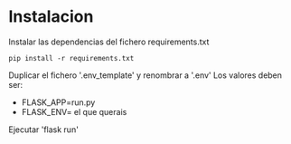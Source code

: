 # Instalacion

Instalar las dependencias del fichero requirements.txt
```
pip install -r requirements.txt
```

Duplicar el fichero '.env_template' y renombrar a '.env'
Los valores deben ser: 
- FLASK_APP=run.py
- FLASK_ENV= el que querais

Ejecutar 'flask run'